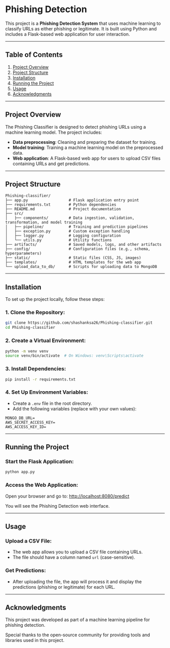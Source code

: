 # Phishing Detection

This project is a **Phishing Detection System** that uses machine learning to classify URLs as either phishing or legitimate. It is built using Python and includes a Flask-based web application for user interaction.

---

## Table of Contents
1. [Project Overview](#project-overview)
2. [Project Structure](#project-structure)
3. [Installation](#installation)
4. [Running the Project](#running-the-project)
5. [Usage](#usage)
6. [Acknowledgments](#Acknowledgments)

---

## Project Overview

The Phishing Classifier is designed to detect phishing URLs using a machine learning model. The project includes:
- **Data preprocessing**: Cleaning and preparing the dataset for training.
- **Model training**: Training a machine learning model on the preprocessed data.
- **Web application**: A Flask-based web app for users to upload CSV files containing URLs and get predictions.

---

## Project Structure

```
Phishing-classifier/
├── app.py                  # Flask application entry point
├── requirements.txt        # Python dependencies
├── README.md               # Project documentation
├── src/
│   ├── components/         # Data ingestion, validation, transformation, and model training
│   ├── pipeline/           # Training and prediction pipelines
│   ├── exception.py        # Custom exception handling
│   ├── logger.py           # Logging configuration
│   └── utils.py            # Utility functions
├── artifacts/              # Saved models, logs, and other artifacts
├── config/                 # Configuration files (e.g., schema, hyperparameters)
├── static/                 # Static files (CSS, JS, images)
├── templates/              # HTML templates for the web app
└── upload_data_to_db/      # Scripts for uploading data to MongoDB
```

---

## Installation

To set up the project locally, follow these steps:

### 1. Clone the Repository:
```bash
git clone https://github.com/shashanksa26/Phishing-classifier.git
cd Phishing-classifier
```

### 2. Create a Virtual Environment:
```bash
python -m venv venv
source venv/bin/activate  # On Windows: venv\Scripts\activate
```

### 3. Install Dependencies:
```bash
pip install -r requirements.txt
```

### 4. Set Up Environment Variables:
- Create a `.env` file in the root directory.
- Add the following variables (replace with your own values):

```plaintext
MONGO_DB_URL=
AWS_SECRET_ACCESS_KEY=
AWS_ACCESS_KEY_ID=
```

---

## Running the Project

### Start the Flask Application:
```bash
python app.py
```

### Access the Web Application:
Open your browser and go to:
[http://localhost:8080/predict](http://localhost:8080/predict)

You will see the Phishing Detection web interface.

---

## Usage

### Upload a CSV File:
- The web app allows you to upload a CSV file containing URLs.
- The file should have a column named `url` (case-sensitive).

### Get Predictions:
- After uploading the file, the app will process it and display the predictions (phishing or legitimate) for each URL.

---

## Acknowledgments

This project was developed as part of a machine learning pipeline for phishing detection.

Special thanks to the open-source community for providing tools and libraries used in this project.
